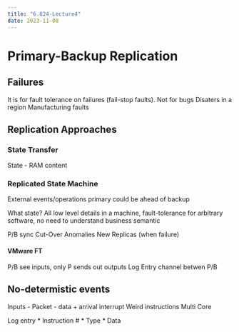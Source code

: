 ```yaml
---
title: "6.824-Lecture4"
date: 2023-11-08
---
```

# Primary-Backup Replication
## Failures
It is for fault tolerance on failures (fail-stop faults).
Not for bugs
Disaters in a region
Manufacturing faults


## Replication Approaches
### State Transfer
State - RAM content

### Replicated State Machine
External events/operations
primary could be ahead of backup

What state? 
All low level details in a machine, fault-tolerance for arbitrary software, no need to understand business semantic

P/B sync
Cut-Over
Anomalies
New Replicas (when failure)

#### VMware FT
P/B see inputs, only P sends out outputs
Log Entry channel betwen P/B

## No-determistic events
Inputs - Packet - data + arrival interrupt
Weird instructions
Multi Core  

Log entry
    * Instruction #
    * Type
    * Data

